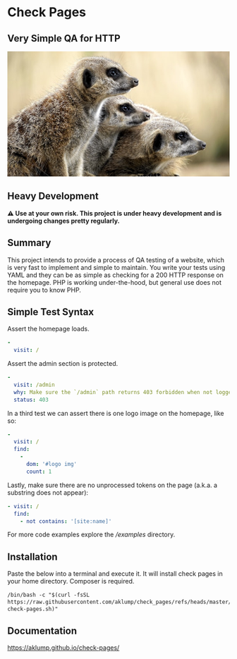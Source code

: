 # Check Pages

## Very Simple QA for HTTP

![Check Pages](images/check-pages.jpg)

## Heavy Development

**⚠️ Use at your own risk. This project is under heavy development and is undergoing changes pretty regularly.**

## Summary

This project intends to provide a process of QA testing of a website, which is very fast to implement and simple to maintain. You write your tests using YAML and they can be as simple as checking for a 200 HTTP response on the homepage. PHP is working under-the-hood, but general use does not require you to know PHP.

## Simple Test Syntax

Assert the homepage loads.

```yaml
-
  visit: /
```

Assert the admin section is protected.

```yaml
-
  visit: /admin
  why: Make sure the `/admin` path returns 403 forbidden when not logged in.
  status: 403
```

In a third test we can assert there is one logo image on the homepage, like so:

```yaml
-
  visit: /
  find:
    -
      dom: '#logo img'
      count: 1
```

Lastly, make sure there are no unprocessed tokens on the page (a.k.a. a substring does not appear):

```yaml
- visit: /
  find:
    - not contains: '[site:name]'
```

For more code examples explore the _/examples_ directory.

## Installation

Paste the below into a terminal and execute it. It will install check pages in your home directory. Composer is required.

```shell
/bin/bash -c "$(curl -fsSL https://raw.githubusercontent.com/aklump/check_pages/refs/heads/master/setup-check-pages.sh)"
```

## Documentation

https://aklump.github.io/check-pages/
